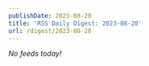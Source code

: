 ```yaml
---
publishDate: 2023-08-20
title: 'RSS Daily Digest: 2023-08-20'
url: /digest/2023-08-20
---
```


_No feeds today!_
